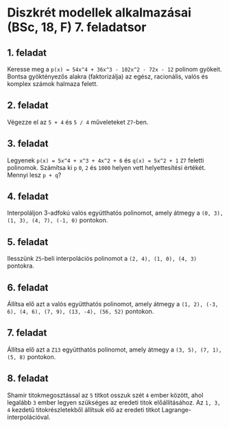 # Diszkrét modellek alkalmazásai (BSc, 18, F) 7. feladatsor



## 1. feladat

Keresse meg a `p(x) = 54x^4 + 36x^3 - 102x^2 - 72x - 12` polinom gyökeit. Bontsa gyöktényezős alakra (faktorizálja) az egész, racionális, valós és komplex számok halmaza felett.

## 2. feladat

Végezze el az `5 + 4` és `5 / 4` műveleteket `Z7`-ben.

## 3. feladat

Legyenek `p(x) = 5x^4 + x^3 + 4x^2 + 6` és `q(x) = 5x^2 + 1` `Z7` feletti polinomok. Számítsa ki `p` `0`, `2` és `1000` helyen vett helyettesítési értékét. Mennyi lesz `p + q`?

## 4. feladat

Interpoláljon 3-adfokú valós együtthatós polinomot, amely átmegy a `(0, 3), (1, 3), (4, 7), (-1, 0)` pontokon.

## 5. feladat

Ilesszünk `Z5`-beli interpolációs polinomot a `(2, 4), (1, 0), (4, 3)` pontokra.

## 6. feladat

Állítsa elő azt a valós együtthatós polinomot, amely átmegy a `(1, 2), (-3, 6), (4, 6), (7, 9), (13, -4), (56, 52)` pontokon.

## 7. feladat

Állítsa elő azt a `Z13` együtthatós polinomot, amely átmegy a `(3, 5), (7, 1), (5, 8)` pontokon.

## 8. feladat

Shamir titokmegosztással az `5` titkot osszuk szét `4` ember között, ahol legalább `3` ember legyen szükséges az eredeti titok előállításához. Az `1, 3, 4` kezdetű titokrészletekből állítsuk elő az eredeti titkot Lagrange-interpolációval.


